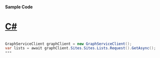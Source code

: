 #### Sample Code
# [C#](#tab/c-sharp)

```C#

GraphServiceClient graphClient = new GraphServiceClient();
var lists = await graphClient.Sites.Sites.Lists.Request().GetAsync();
*** 

```